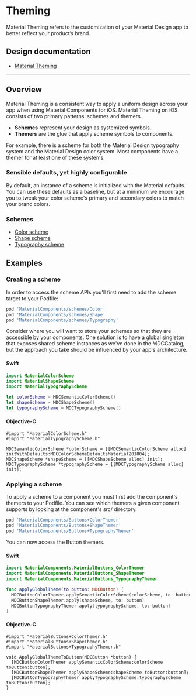 <!--docs:
title: "Theming"
layout: detail
section: components
excerpt: "Material Theming refers to the customization of your Material Design app to better reflect your product’s brand."
path: /catalog/theming/
-->

# Theming

Material Theming refers to the customization of your Material Design app to better reflect your product’s brand.

## Design documentation

<ul class="icon-list">
  <li class="icon-list-item icon-list-item--spec"><a href="https://material.io/go/design-theming">Material Theming</a></li>
</ul>

- - -

## Overview

Material Theming is a consistent way to apply a uniform design across your app when using Material Components for iOS. Material Theming on iOS consists of two primary patterns: schemes and themers.

- **Schemes** represent your design as systemized symbols.
- **Themers** are the glue that apply scheme symbols to components.

For example, there is a scheme for both the Material Design typography system and the Material
Design color system. Most components have a themer for at least one of these systems.

### Sensible defaults, yet highly configurable

By default, an instance of a scheme is initialized with the Material defaults. You can use these
defaults as a baseline, but at a minimum we encourage you to tweak your color scheme's primary and
secondary colors to match your brand colors.

### Schemes

<ul class="icon-list">
  <li class="icon-list-item icon-list-item--link"><a href="Color/">Color scheme</a></li>
  <li class="icon-list-item icon-list-item--link"><a href="Shape/">Shape scheme</a></li>
  <li class="icon-list-item icon-list-item--link"><a href="Typography/">Typography scheme</a></li>
</ul>

## Examples

### Creating a scheme

In order to access the scheme APIs you'll first need to add the scheme target to your Podfile:

```bash
pod 'MaterialComponents/schemes/Color'
pod 'MaterialComponents/schemes/Shape'
pod 'MaterialComponents/schemes/Typography'
```

Consider where you will want to store your schemes so that they are accessible by your components.
One solution is to have a global singleton that exposes shared scheme instances as we've done in
the MDCCatalog, but the approach you take should be influenced by your app's architecture.

<!--<div class="material-code-render" markdown="1">-->
#### Swift

```swift
import MaterialColorScheme
import MaterialShapeScheme
import MaterialTypographyScheme

let colorScheme = MDCSemanticColorScheme()
let shapeScheme = MDCShapeScheme()
let typographyScheme = MDCTypographyScheme()
```

#### Objective-C

```objc
#import "MaterialColorScheme.h"
#import "MaterialTypographyScheme.h"

MDCSemanticColorScheme *colorScheme = [[MDCSemanticColorScheme alloc] initWithDefaults:MDCColorSchemeDefaultsMaterial201804];
MDCShapeScheme *shapeScheme = [[MDCShapeScheme alloc] init];
MDCTypographyScheme *typographyScheme = [[MDCTypographyScheme alloc] init];
```
<!--</div>-->

### Applying a scheme

To apply a scheme to a component you must first add the component's themers to your
Podfile. You can see which themers a given component supports by looking at the component's src/
directory.

```bash
pod 'MaterialComponents/Buttons+ColorThemer'
pod 'MaterialComponents/Buttons+ShapeThemer'
pod 'MaterialComponents/Buttons+TypographyThemer'
```

You can now access the Button themers.

<!--<div class="material-code-render" markdown="1">-->
#### Swift

```swift
import MaterialComponents.MaterialButtons_ColorThemer
import MaterialComponents.MaterialButtons_ShapeThemer
import MaterialComponents.MaterialButtons_TypographyThemer

func applyGlobalTheme(to button: MDCButton) {
  MDCButtonColorThemer.applySemanticColorScheme(colorScheme, to: button)
  MDCButtonShapeThemer.apply(shapeScheme, to: button)
  MDCButtonTypographyThemer.apply(typographyScheme, to: button)
}
```

#### Objective-C

```objc
#import "MaterialButtons+ColorThemer.h"
#import "MaterialButtons+ShapeThemer.h"
#import "MaterialButtons+TypographyThemer.h"

void ApplyGlobalThemeToButton(MDCButton *button) {
  [MDCButtonColorThemer applySemanticColorScheme:colorScheme toButton:button];
  [MDCButtonShapeThemer applyShapeScheme:shapeScheme toButton:button];
  [MDCButtonTypographyThemer applyTypographyScheme:typographyScheme toButton:button];
}
```
<!--</div>-->
